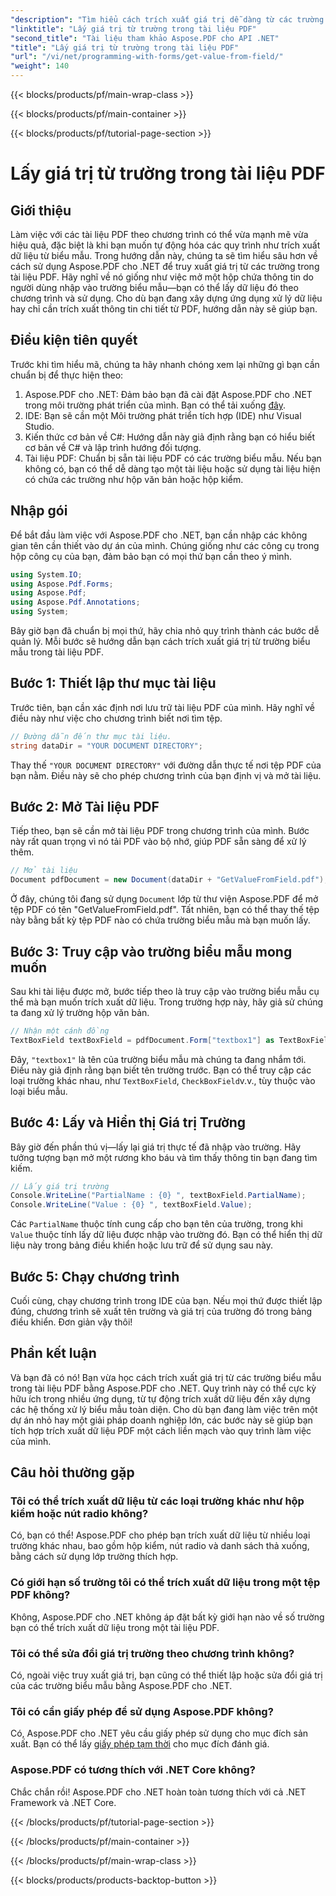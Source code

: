 ```yaml
---
"description": "Tìm hiểu cách trích xuất giá trị dễ dàng từ các trường biểu mẫu trong tài liệu PDF bằng Aspose.PDF cho .NET với hướng dẫn từng bước này."
"linktitle": "Lấy giá trị từ trường trong tài liệu PDF"
"second_title": "Tài liệu tham khảo Aspose.PDF cho API .NET"
"title": "Lấy giá trị từ trường trong tài liệu PDF"
"url": "/vi/net/programming-with-forms/get-value-from-field/"
"weight": 140
---
```


{{< blocks/products/pf/main-wrap-class >}}

{{< blocks/products/pf/main-container >}}

{{< blocks/products/pf/tutorial-page-section >}}

# Lấy giá trị từ trường trong tài liệu PDF

## Giới thiệu

Làm việc với các tài liệu PDF theo chương trình có thể vừa mạnh mẽ vừa hiệu quả, đặc biệt là khi bạn muốn tự động hóa các quy trình như trích xuất dữ liệu từ biểu mẫu. Trong hướng dẫn này, chúng ta sẽ tìm hiểu sâu hơn về cách sử dụng Aspose.PDF cho .NET để truy xuất giá trị từ các trường trong tài liệu PDF. Hãy nghĩ về nó giống như việc mở một hộp chứa thông tin do người dùng nhập vào trường biểu mẫu—bạn có thể lấy dữ liệu đó theo chương trình và sử dụng. Cho dù bạn đang xây dựng ứng dụng xử lý dữ liệu hay chỉ cần trích xuất thông tin chi tiết từ PDF, hướng dẫn này sẽ giúp bạn.

## Điều kiện tiên quyết

Trước khi tìm hiểu mã, chúng ta hãy nhanh chóng xem lại những gì bạn cần chuẩn bị để thực hiện theo:

1. Aspose.PDF cho .NET: Đảm bảo bạn đã cài đặt Aspose.PDF cho .NET trong môi trường phát triển của mình. Bạn có thể tải xuống [đây](https://releases.aspose.com/pdf/net/).
2. IDE: Bạn sẽ cần một Môi trường phát triển tích hợp (IDE) như Visual Studio.
3. Kiến thức cơ bản về C#: Hướng dẫn này giả định rằng bạn có hiểu biết cơ bản về C# và lập trình hướng đối tượng.
4. Tài liệu PDF: Chuẩn bị sẵn tài liệu PDF có các trường biểu mẫu. Nếu bạn không có, bạn có thể dễ dàng tạo một tài liệu hoặc sử dụng tài liệu hiện có chứa các trường như hộp văn bản hoặc hộp kiểm.

## Nhập gói

Để bắt đầu làm việc với Aspose.PDF cho .NET, bạn cần nhập các không gian tên cần thiết vào dự án của mình. Chúng giống như các công cụ trong hộp công cụ của bạn, đảm bảo bạn có mọi thứ bạn cần theo ý mình.

```csharp
using System.IO;
using Aspose.Pdf.Forms;
using Aspose.Pdf;
using Aspose.Pdf.Annotations;
using System;
```

Bây giờ bạn đã chuẩn bị mọi thứ, hãy chia nhỏ quy trình thành các bước dễ quản lý. Mỗi bước sẽ hướng dẫn bạn cách trích xuất giá trị từ trường biểu mẫu trong tài liệu PDF.

## Bước 1: Thiết lập thư mục tài liệu

Trước tiên, bạn cần xác định nơi lưu trữ tài liệu PDF của mình. Hãy nghĩ về điều này như việc cho chương trình biết nơi tìm tệp.

```csharp
// Đường dẫn đến thư mục tài liệu.
string dataDir = "YOUR DOCUMENT DIRECTORY";
```

Thay thế `"YOUR DOCUMENT DIRECTORY"` với đường dẫn thực tế nơi tệp PDF của bạn nằm. Điều này sẽ cho phép chương trình của bạn định vị và mở tài liệu.

## Bước 2: Mở Tài liệu PDF

Tiếp theo, bạn sẽ cần mở tài liệu PDF trong chương trình của mình. Bước này rất quan trọng vì nó tải PDF vào bộ nhớ, giúp PDF sẵn sàng để xử lý thêm.

```csharp
// Mở tài liệu
Document pdfDocument = new Document(dataDir + "GetValueFromField.pdf");
```

Ở đây, chúng tôi đang sử dụng `Document` lớp từ thư viện Aspose.PDF để mở tệp PDF có tên "GetValueFromField.pdf". Tất nhiên, bạn có thể thay thế tệp này bằng bất kỳ tệp PDF nào có chứa trường biểu mẫu mà bạn muốn lấy.

## Bước 3: Truy cập vào trường biểu mẫu mong muốn

Sau khi tài liệu được mở, bước tiếp theo là truy cập vào trường biểu mẫu cụ thể mà bạn muốn trích xuất dữ liệu. Trong trường hợp này, hãy giả sử chúng ta đang xử lý trường hộp văn bản.

```csharp
// Nhận một cánh đồng
TextBoxField textBoxField = pdfDocument.Form["textbox1"] as TextBoxField;
```

Đây, `"textbox1"` là tên của trường biểu mẫu mà chúng ta đang nhắm tới. Điều này giả định rằng bạn biết tên trường trước. Bạn có thể truy cập các loại trường khác nhau, như `TextBoxField`, `CheckBoxField`v.v., tùy thuộc vào loại biểu mẫu.

## Bước 4: Lấy và Hiển thị Giá trị Trường

Bây giờ đến phần thú vị—lấy lại giá trị thực tế đã nhập vào trường. Hãy tưởng tượng bạn mở một rương kho báu và tìm thấy thông tin bạn đang tìm kiếm.

```csharp
// Lấy giá trị trường
Console.WriteLine("PartialName : {0} ", textBoxField.PartialName);
Console.WriteLine("Value : {0} ", textBoxField.Value);
```

Các `PartialName` thuộc tính cung cấp cho bạn tên của trường, trong khi `Value` thuộc tính lấy dữ liệu được nhập vào trường đó. Bạn có thể hiển thị dữ liệu này trong bảng điều khiển hoặc lưu trữ để sử dụng sau này.

## Bước 5: Chạy chương trình

Cuối cùng, chạy chương trình trong IDE của bạn. Nếu mọi thứ được thiết lập đúng, chương trình sẽ xuất tên trường và giá trị của trường đó trong bảng điều khiển. Đơn giản vậy thôi!

## Phần kết luận

Và bạn đã có nó! Bạn vừa học cách trích xuất giá trị từ các trường biểu mẫu trong tài liệu PDF bằng Aspose.PDF cho .NET. Quy trình này có thể cực kỳ hữu ích trong nhiều ứng dụng, từ tự động trích xuất dữ liệu đến xây dựng các hệ thống xử lý biểu mẫu toàn diện. Cho dù bạn đang làm việc trên một dự án nhỏ hay một giải pháp doanh nghiệp lớn, các bước này sẽ giúp bạn tích hợp trích xuất dữ liệu PDF một cách liền mạch vào quy trình làm việc của mình.

## Câu hỏi thường gặp

### Tôi có thể trích xuất dữ liệu từ các loại trường khác như hộp kiểm hoặc nút radio không?  
Có, bạn có thể! Aspose.PDF cho phép bạn trích xuất dữ liệu từ nhiều loại trường khác nhau, bao gồm hộp kiểm, nút radio và danh sách thả xuống, bằng cách sử dụng lớp trường thích hợp.

### Có giới hạn số trường tôi có thể trích xuất dữ liệu trong một tệp PDF không?  
Không, Aspose.PDF cho .NET không áp đặt bất kỳ giới hạn nào về số trường bạn có thể trích xuất dữ liệu trong một tài liệu PDF.

### Tôi có thể sửa đổi giá trị trường theo chương trình không?  
Có, ngoài việc truy xuất giá trị, bạn cũng có thể thiết lập hoặc sửa đổi giá trị của các trường biểu mẫu bằng Aspose.PDF cho .NET.

### Tôi có cần giấy phép để sử dụng Aspose.PDF không?  
Có, Aspose.PDF cho .NET yêu cầu giấy phép sử dụng cho mục đích sản xuất. Bạn có thể lấy [giấy phép tạm thời](https://purchase.aspose.com/temporary-license/) cho mục đích đánh giá.

### Aspose.PDF có tương thích với .NET Core không?  
Chắc chắn rồi! Aspose.PDF cho .NET hoàn toàn tương thích với cả .NET Framework và .NET Core.

{{< /blocks/products/pf/tutorial-page-section >}}

{{< /blocks/products/pf/main-container >}}

{{< /blocks/products/pf/main-wrap-class >}}

{{< blocks/products/products-backtop-button >}}